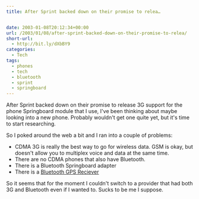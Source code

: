 ```yaml
---
title: After Sprint backed down on their promise to relea…


date: 2003-01-08T20:12:34+00:00
url: /2003/01/08/after-sprint-backed-down-on-their-promise-to-relea/
short-url:
  - http://bit.ly/dXbBY9
categories:
  - Tech
tags:
  - phones
  - tech
  - bluetooth
  - sprint
  - springboard
---
```

After Sprint backed down on their promise to release 3G support for the phone Springboard module that I use, I've been thinking about maybe looking into a new phone. Probably wouldn't get one quite yet, but it's time to start researching.

So I poked around the web a bit and I ran into a couple of problems:

- CDMA 3G is really the best way to go for wireless data. GSM is okay, but doesn't allow you to multiplex voice and data at the same time.
- There are no CDMA phones that also have Bluetooth.
- There is a Bluetooth Springboard adapter
- There is a <a href="http://www.emtac.com/products/bluetooth/index.html#btgps">Bluetooth GPS Reciever</a>

So it seems that for the moment I couldn't switch to a provider that had both 3G and Bluetooth even if I wanted to. Sucks to be me I suppose.